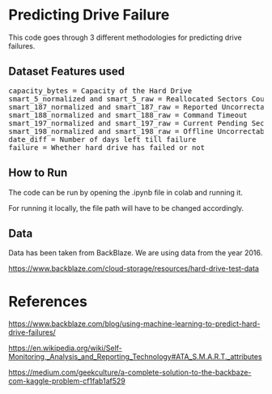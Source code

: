 
# Predicting Drive Failure

This code goes through 3 different methodologies for predicting drive failures.

## Dataset Features used

<pre>
capacity_bytes = Capacity of the Hard Drive
smart_5_normalized and smart_5_raw = Reallocated Sectors Count 
smart_187_normalized and smart_187_raw = Reported Uncorrectable Errors 
smart_188_normalized and smart_188_raw = Command Timeout 	
smart_197_normalized and smart_197_raw = Current Pending Sectors Count	
smart_198_normalized and smart_198_raw = Offline Uncorrectable Sectors Count	
date_diff = Number of days left till failure
failure = Whether hard drive has failed or not
</pre>

## How to Run

The code can be run by opening the .ipynb file in colab and running it.

For running it locally, the file path will have to be changed accordingly.

## Data

Data has been taken from BackBlaze. We are using data from the year 2016.

https://www.backblaze.com/cloud-storage/resources/hard-drive-test-data

# References

https://www.backblaze.com/blog/using-machine-learning-to-predict-hard-drive-failures/

https://en.wikipedia.org/wiki/Self-Monitoring,_Analysis_and_Reporting_Technology#ATA_S.M.A.R.T._attributes

https://medium.com/geekculture/a-complete-solution-to-the-backbaze-com-kaggle-problem-cf1fab1af529
